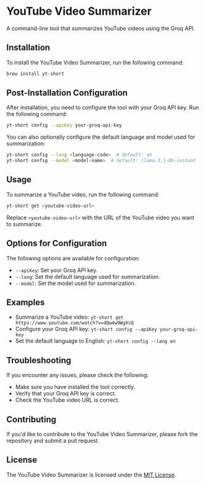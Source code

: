 **YouTube Video Summarizer**
==========================

A command-line tool that summarizes YouTube videos using the Groq API.

**Installation**
---------------

To install the YouTube Video Summarizer, run the following command:

```bash
brew install yt-short
```

**Post-Installation Configuration**
---------------------------------

After installation, you need to configure the tool with your Groq API key. Run the following command:

```bash
yt-short config --apiKey your-groq-api-key
```

You can also optionally configure the default language and model used for summarization:

```bash
yt-short config --lang <language-code>  # default: en
yt-short config --model <model-name>  # default: llama-3.1-8b-instant
```

**Usage**
-----

To summarize a YouTube video, run the following command:

```bash
yt-short get <youtube-video-url>
```

Replace `<youtube-video-url>` with the URL of the YouTube video you want to summarize.

**Options for Configuration**
---------------------------

The following options are available for configuration:

* `--apiKey`: Set your Groq API key.
* `--lang`: Set the default language used for summarization.
* `--model`: Set the model used for summarization.

**Examples**
--------

* Summarize a YouTube video: `yt-short get https://www.youtube.com/watch?v=dQw4w9WgXcQ`
* Configure your Groq API key: `yt-short config --apiKey your-groq-api-key`
* Set the default language to English: `yt-short config --lang en`

**Troubleshooting**
---------------

If you encounter any issues, please check the following:

* Make sure you have installed the tool correctly.
* Verify that your Groq API key is correct.
* Check the YouTube video URL is correct.

**Contributing**
------------

If you‛d like to contribute to the YouTube Video Summarizer, please fork the repository and submit a pull request.

**License**
-------

The YouTube Video Summarizer is licensed under the [MIT License](https://opensource.org/licenses/MIT).